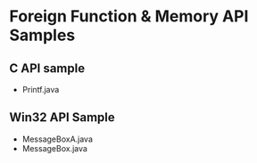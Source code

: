 # Foreign Function & Memory API Samples

## C API sample

* Printf.java

## Win32 API Sample

* MessageBoxA.java
* MessageBox.java
